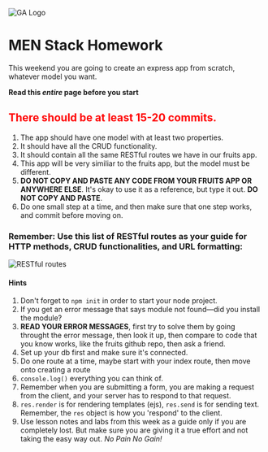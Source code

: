 ![GA Logo](https://ga-dash.s3.amazonaws.com/production/assets/logo-9f88ae6c9c3871690e33280fcf557f33.png)

# MEN Stack Homework

This weekend you are going to create an express app from scratch, whatever model you want.

**Read this *entire* page before you start**

## <font color="red">There should be at least 15-20 commits.</font>

1. The app should have one model with at least two properties.
2. It should have all the CRUD functionality.
3. It should contain all the same RESTful routes we have in our fruits app.
4. This app will be very similiar to the fruits app, but the model must be different.
5. **DO NOT COPY AND PASTE ANY CODE FROM YOUR FRUITS APP OR ANYWHERE ELSE**. It's okay to use it as a reference, but type it out.  **DO NOT COPY AND PASTE**. 
6. Do one small step at a time, and then make sure that one step works, and commit before moving on.

### Remember: Use this list of **RESTful routes** as your guide for HTTP methods, CRUD functionalities, and URL formatting:

![RESTful routes](https://i.imgur.com/ReOfT0u.png)

#### Hints

1. Don't forget to `npm init` in order to start your node project.
2. If you get an error message that says module not found—did you install the module?
3. **READ YOUR ERROR MESSAGES**, first try to solve them by going throught the error message, 
then look it up, then compare to code that you know works, like the fruits github repo, then ask a friend.
4. Set up your db first and make sure it's connected.
5. Do one route at a time, maybe start with your index route, then move onto creating a route
6. `console.log()` everything you can think of.
7. Remember when you are submitting a form, you are making a request from the client, and your server
has to respond to that request. 
8. `res.render` is for rendering templates (ejs), `res.send` is for sending text.  Remember, the `res` object
is how you 'respond' to the client. 
9. Use lesson notes and labs from this week as a guide only if you are completely lost.  But make sure you are giving it 
a true effort and not taking the easy way out.  _No Pain No Gain!_


